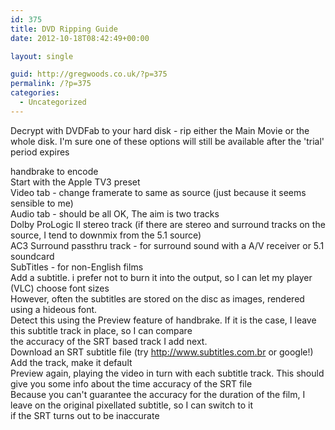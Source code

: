 ```yaml
---
id: 375
title: DVD Ripping Guide
date: 2012-10-18T08:42:49+00:00

layout: single

guid: http://gregwoods.co.uk/?p=375
permalink: /?p=375
categories:
  - Uncategorized
---
```

Decrypt with DVDFab to your hard disk - rip either the Main Movie or the whole disk. I'm sure one of these options will still be available after the 'trial' period expires

handbrake to encode  
Start with the Apple TV3 preset  
Video tab - change framerate to same as source (just because it seems sensible to me)  
Audio tab - should be all OK, The aim is two tracks  
Dolby ProLogic II stereo track (if there are stereo and surround tracks on the source, I tend to downmix from the 5.1 source)  
AC3 Surround passthru track - for surround sound with a A/V receiver or 5.1 soundcard  
SubTitles - for non-English films  
Add a subtitle. i prefer not to burn it into the output, so I can let my player (VLC) choose font sizes  
However, often the subtitles are stored on the disc as images, rendered using a hideous font.  
Detect this using the Preview feature of handbrake. If it is the case, I leave this subtitle track in place, so I can compare  
the accuracy of the SRT based track I add next.  
Download an SRT subtitle file (try http://www.subtitles.com.br or google!)  
Add the track, make it default  
Preview again, playing the video in turn with each subtitle track. This should give you some info about the time accuracy of the SRT file  
Because you can't guarantee the accuracy for the duration of the film, I leave on the original pixellated subtitle, so I can switch to it  
if the SRT turns out to be inaccurate